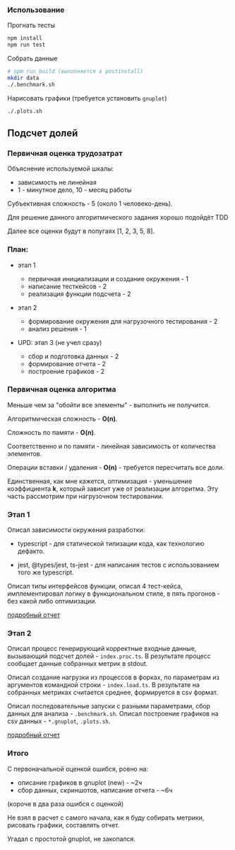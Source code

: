 ### Использование

Прогнать тесты

```sh
npm install
npm run test
```

Собрать данные

```sh
# npm run build (выполняется в postinstall)
mkdir data
./.benchmark.sh
```
Нарисовать графики (требуется установить `gnuplot`)

```sh
./.plots.sh
```

## Подсчет долей

### Первичная оценка трудозатрат

Объяснение используемой шкалы:
- зависимость не линейная
- 1 - минутное дело, 10 - месяц работы 

Субъективная сложность - 5 (около 1 человеко-день).

Для решение данного алгоритмического задания хорошо подойдёт TDD

Далее все оценки будут в попугаях [1, 2, 3, 5, 8].

### План:

- этап 1
  - первичная инициализации и создание окружения - 1
  - написание тесткейсов - 2
  - реализация функции подсчета - 2

- этап 2
  - формирование окружения для нагрузочного тестирования - 2
  - анализ решения - 1
  
- UPD: этап 3 (не учел сразу)
  - сбор и подготовка данных - 2
  - формирование отчета - 2
  - построение графиков - 2

### Первичная оценка алгоритма

Меньше чем за "обойти все элементы" - выполнить не получится.

Алгоритмическая сложность - **O(n)**.

Сложность по памяти - **O(n)**.

Соответственно и по памяти - линейная зависимость от количества элементов.

Операции вставки / удаления - **O(n)** - требуется пересчитать все доли.

Единственная, как мне кажется, оптимизация - уменьшение коэффициента **k**, который зависит уже от реализации алгоритма. Эту часть рассмотрим при нагрузочном тестировании.

### Этап 1

Описал зависимости окружения разработки:

  * typescript - для статической типизации кода, как технологию дефакто.

  * jest, @types/jest, ts-jest - для написания тестов с использованием того же typescript.

Описал типы интерфейсов функции, описал 4 тест-кейса, имплементировал логику в функциональном стиле, в пять прогонов - без какой либо оптимизации.

[подробный отчет](./EPISODE1.md)

### Этап 2

Описал процесс генерирующий корректные входные данные, вызывающий подсчет долей - `index.proc.ts`. 
В результате процесс сообщает данные собранных метрик в stdout.

Описал создание нагрузки из процессов в форках, по параметрам из аргументов командной строки - `index.load.ts`.
В результате на собранных метриках считается среднее, формируется в csv формат.

Описал последовательные запуски с разными параметрами, сбор данных для анализа - `.benchmark.sh`.
Описал построение графиков на csv данных - `*.gnuplot`, `.plots.sh`.

[подробный отчет](./EPISODE2.md)

### Итого

С первоначальной оценкой ошибся, ровно на:
- описание графиков в gnuplot (new) - ~2ч
- сбор данных, скриншотов, написание отчета - ~6ч

(короче в два раза ошибся с оценкой)

Не взял в расчет с самого начала, как я буду собирать метрики, рисовать графики, составлять отчет.

Угадал с простотой gnuplot, не закопался.
